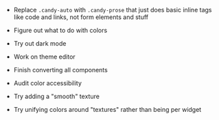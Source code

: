 - Replace `.candy-auto` with `.candy-prose` that just does basic inline tags like code and links, not form elements and stuff

- Figure out what to do with colors

- Try out dark mode

- Work on theme editor

- Finish converting all components

- Audit color accessibility

- Try adding a "smooth" texture

- Try unifying colors around "textures" rather than being per widget
